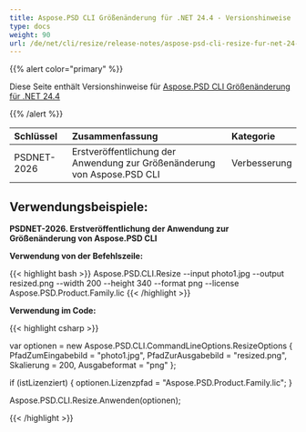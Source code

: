 ```yaml
---
title: Aspose.PSD CLI Größenänderung für .NET 24.4 - Versionshinweise
type: docs
weight: 90
url: /de/net/cli/resize/release-notes/aspose-psd-cli-resize-fur-net-24-4-versionshinweise/
---
```


{{% alert color="primary" %}}

Diese Seite enthält Versionshinweise für [Aspose.PSD CLI Größenänderung für .NET 24.4](https://www.nuget.org/packages/Aspose.PSD.CLI.Resize/)

{{% /alert %}}

| **Schlüssel** | **Zusammenfassung**                                      | **Kategorie** |
|:--------------|:---------------------------------------------------------|:-------------|
| PSDNET-2026   | Erstveröffentlichung der Anwendung zur Größenänderung von Aspose.PSD CLI  | Verbesserung |


## **Verwendungsbeispiele:**

**PSDNET-2026. Erstveröffentlichung der Anwendung zur Größenänderung von Aspose.PSD CLI**

**Verwendung von der Befehlszeile:**

{{< highlight bash >}}
Aspose.PSD.CLI.Resize --input photo1.jpg --output resized.png --width 200 --height 340 --format png --license Aspose.PSD.Product.Family.lic
{{< /highlight >}}

**Verwendung im Code:**

{{< highlight csharp >}}

var optionen = new Aspose.PSD.CLI.CommandLineOptions.ResizeOptions
{
    PfadZumEingabebild = "photo1.jpg",
    PfadZurAusgabebild = "resized.png",
    Skalierung = 200,
    Ausgabeformat = "png"
};


if (istLizenziert)
{
    optionen.Lizenzpfad = "Aspose.PSD.Product.Family.lic";
}

Aspose.PSD.CLI.Resize.Anwenden(optionen);

{{< /highlight >}}
